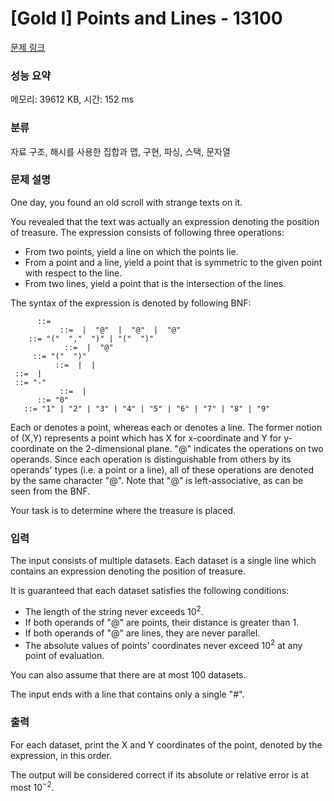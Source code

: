 # [Gold I] Points and Lines - 13100 

[문제 링크](https://www.acmicpc.net/problem/13100) 

### 성능 요약

메모리: 39612 KB, 시간: 152 ms

### 분류

자료 구조, 해시를 사용한 집합과 맵, 구현, 파싱, 스택, 문자열

### 문제 설명

<p>One day, you found an old scroll with strange texts on it.</p>

<p>You revealed that the text was actually an expression denoting the position of treasure. The expression consists of following three operations:</p>

<ul>
	<li>From two points, yield a line on which the points lie.</li>
	<li>From a point and a line, yield a point that is symmetric to the given point with respect to the line.</li>
	<li>From two lines, yield a point that is the intersection of the lines.</li>
</ul>

<p>The syntax of the expression is denoted by following BNF:</p>

<pre><code><expression>      ::= <point>
<point>           ::= <point-factor> | <line> "@" <line-factor> | <line> "@" <point-factor> | <point> "@" <line-factor>
<point-factor>    ::= "(" <number> "," <number> ")" | "(" <point> ")"
<line>            ::= <line-factor> | <point> "@" <point-factor>
<line-factor>     ::= "(" <line> ")"
<number>          ::= <zero-digit> | <positive-number> | <negative-number>
<positive-number> ::= <nonzero-digit> | <positive-number> <digit>
<negative-number> ::= "-" <positive-number>
<digit>           ::= <zero-digit> | <nonzero-digit>
<zero-digit>      ::= "0"
<nonzero-digit>   ::= "1" | "2" | "3" | "4" | "5" | "6" | "7" | "8" | "9"</code></pre>

<p>Each <point> or <point-factor> denotes a point, whereas each <line> or <line-factor> denotes a line. The former notion of <point-factor> (X,Y) represents a point which has X for x-coordinate and Y for y-coordinate on the 2-dimensional plane. "@" indicates the operations on two operands. Since each operation is distinguishable from others by its operands' types (i.e. a point or a line), all of these operations are denoted by the same character "@". Note that "@" is left-associative, as can be seen from the BNF.</p>

<p>Your task is to determine where the treasure is placed.</p>

### 입력 

 <p>The input consists of multiple datasets. Each dataset is a single line which contains an expression denoting the position of treasure.</p>

<p>It is guaranteed that each dataset satisfies the following conditions:</p>

<ul>
	<li>The length of the string never exceeds 10<sup>2</sup>.</li>
	<li>If both operands of "@" are points, their distance is greater than 1.</li>
	<li>If both operands of "@" are lines, they are never parallel.</li>
	<li>The absolute values of points' coordinates never exceed 10<sup>2</sup> at any point of evaluation.</li>
</ul>

<p>You can also assume that there are at most 100 datasets.</p>

<p>The input ends with a line that contains only a single "#".</p>

### 출력 

 <p>For each dataset, print the X and Y coordinates of the point, denoted by the expression, in this order.</p>

<p>The output will be considered correct if its absolute or relative error is at most 10<sup>−2</sup>.</p>

